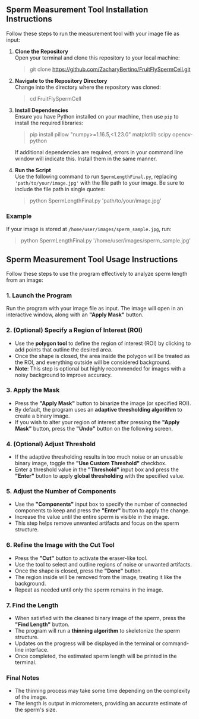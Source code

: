 ## Sperm Measurement Tool Installation Instructions

Follow these steps to run the measurement tool with your image file as input:

1. **Clone the Repository**  
   Open your terminal and clone this repository to your local machine:

   > git clone https://github.com/ZacharyBertino/FruitFlySpermCell.git

2. **Navigate to the Repository Directory**  
   Change into the directory where the repository was cloned:

   > cd FruitFlySpermCell

3. **Install Dependencies**  
   Ensure you have Python installed on your machine, then use `pip` to install the required libraries:

   > pip install pillow "numpy>=1.16.5,<1.23.0" matplotlib scipy opencv-python

   If additional dependencies are required, errors in your command line window will indicate this. Install them in the same manner.

4. **Run the Script**  
   Use the following command to run `SpermLengthFinal.py`, replacing `'path/to/your/image.jpg'` with the file path to your image. Be sure to include the file path in single quotes:

   > python SpermLengthFinal.py 'path/to/your/image.jpg'

### Example
If your image is stored at `/home/user/images/sperm_sample.jpg`, run:

> python SpermLengthFinal.py '/home/user/images/sperm_sample.jpg'


## Sperm Measurement Tool Usage Instructions

Follow these steps to use the program effectively to analyze sperm length from an image:

### 1. Launch the Program
Run the program with your image file as input. The image will open in an interactive window, along with an **"Apply Mask"** button.

### 2. (Optional) Specify a Region of Interest (ROI)
- Use the **polygon tool** to define the region of interest (ROI) by clicking to add points that outline the desired area.
- Once the shape is closed, the area inside the polygon will be treated as the ROI, and everything outside will be considered background.
- **Note**: This step is optional but highly recommended for images with a noisy background to improve accuracy.

### 3. Apply the Mask
- Press the **"Apply Mask"** button to binarize the image (or specified ROI).
- By default, the program uses an **adaptive thresholding algorithm** to create a binary image.
- If you wish to alter your region of interest after pressing the **"Apply Mask"** button, press the **"Undo"** button on the following screen.

### 4. (Optional) Adjust Threshold 
- If the adaptive thresholding results in too much noise or an unusable binary image, toggle the **"Use Custom Threshold"** checkbox.
- Enter a threshold value in the **"Threshold"** input box and press the **"Enter"** button to apply **global thresholding** with the specified value.

### 5. Adjust the Number of Components
- Use the **"Components"** input box to specify the number of connected components to keep and press the **"Enter"** button to apply the change.
- Increase the value until the entire sperm is visible in the image.
- This step helps remove unwanted artifacts and focus on the sperm structure.

### 6. Refine the Image with the Cut Tool
- Press the **"Cut"** button to activate the eraser-like tool.
- Use the tool to select and outline regions of noise or unwanted artifacts.
- Once the shape is closed, press the **"Done"** button.
- The region inside will be removed from the image, treating it like the background.
- Repeat as needed until only the sperm remains in the image.

### 7. Find the Length
- When satisfied with the cleaned binary image of the sperm, press the **"Find Length"** button.
- The program will run a **thinning algorithm** to skeletonize the sperm structure.
- Updates on the progress will be displayed in the terminal or command-line interface.
- Once completed, the estimated sperm length will be printed in the terminal.

### Final Notes
- The thinning process may take some time depending on the complexity of the image.
- The length is output in micrometers, providing an accurate estimate of the sperm's size.
